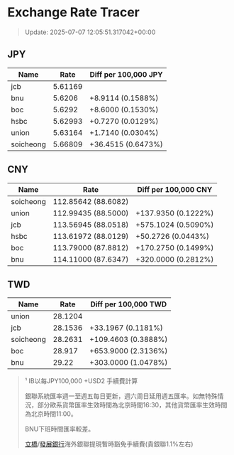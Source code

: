 # Exchange Rate Tracer

> Update: 2025-07-07 12:05:51.317042+00:00

## JPY

| Name      |    Rate | Diff per 100,000 JPY   |
|-----------|---------|------------------------|
| jcb       | 5.61169 |                        |
| bnu       | 5.6206  | +8.9114 (0.1588%)      |
| boc       | 5.6292  | +8.6000 (0.1530%)      |
| hsbc      | 5.62993 | +0.7270 (0.0129%)      |
| union     | 5.63164 | +1.7140 (0.0304%)      |
| soicheong | 5.66809 | +36.4515 (0.6473%)     |

## CNY

| Name      | Rate                | Diff per 100,000 CNY   |
|-----------|---------------------|------------------------|
| soicheong | 112.85642	(88.6082) |                        |
| union     | 112.99435	(88.5000) | +137.9350 (0.1222%)    |
| jcb       | 113.56945	(88.0518) | +575.1024 (0.5090%)    |
| hsbc      | 113.61972	(88.0129) | +50.2726 (0.0443%)     |
| boc       | 113.79000	(87.8812) | +170.2750 (0.1499%)    |
| bnu       | 114.11000	(87.6347) | +320.0000 (0.2812%)    |

## TWD

| Name      |    Rate | Diff per 100,000 TWD   |
|-----------|---------|------------------------|
| union     | 28.1204 |                        |
| jcb       | 28.1536 | +33.1967 (0.1181%)     |
| soicheong | 28.2631 | +109.4603 (0.3888%)    |
| boc       | 28.917  | +653.9000 (2.3136%)    |
| bnu       | 29.22   | +303.0000 (1.0478%)    |


> ¹ IB以每JPY100,000 +USD2 手續費計算
>
> 銀聯系統匯率週一至週五每日更新，週六周日延用週五匯率。如無特殊情況，部分歐系貨幣匯率生效時間為北京時間16:30，其他貨幣匯率生效時間為北京時間11:00。
>
> BNU下班時間匯率較差。
>
> [立橋](https://www.wlbank.com.mo/uploads/ueditor/file/20181211/1544536513900230.pdf)/[發展銀行](https://www.mdb.com.mo/Service_Charges_20230728.pdf)海外銀聯提現暫時豁免手續費(貴銀聯1.1%左右)

